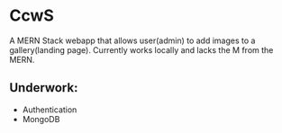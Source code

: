 # CcwS
A MERN Stack webapp that allows user(admin) to add images to a gallery(landing page). Currently works locally and lacks the M from the MERN.

## Underwork:
- Authentication
- MongoDB
